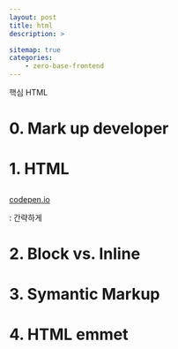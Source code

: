 ```yaml
---
layout: post
title: html
description: >

sitemap: true 
categories: 
    - zero-base-frontend
---
```

핵심 HTML 

# 0. Mark up developer 

# 1. HTML 
## 
<a href="codepen.io"> codepen.io</a> 

: 간략하게 
# 2. Block vs. Inline 
# 3. Symantic Markup 
# 4. HTML emmet 
